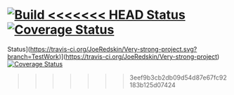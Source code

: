 [![Build 
<<<<<<< HEAD
Status](https://travis-ci.org/JoeRedskin/Very-strong-project.svg?branch=master)](https://travis-ci.org/JoeRedskin/Very-strong-project)
[![Coverage Status](https://coveralls.io/JoeRedskin/Very-strong-project/badge.svg?branch=master)](https://coveralls.io/github/JoeRedskin/Very-strong-project?branch=master)
=======
Status](https://travis-ci.org/JoeRedskin/Very-strong-project.svg?branch=TestWork)](https://travis-ci.org/JoeRedskin/Very-strong-project)
[![Coverage Status](https://coveralls.io/JoeRedskin/Very-strong-project/badge.svg?branch=TestWork)](https://coveralls.io/github/JoeRedskin/Very-strong-project?branch=TestWork)
>>>>>>> 3eef9b3cb2db09d54d87e67fc92183b125d07424

